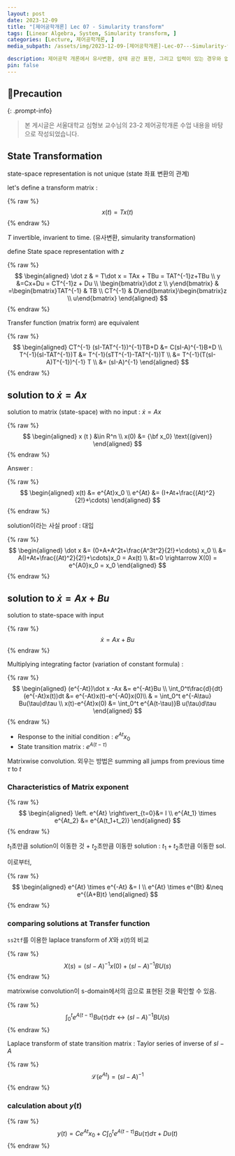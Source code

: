 ```yaml
---
layout: post
date: 2023-12-09
title: "[제어공학개론] Lec 07 - Simularity transform"
tags: [Linear Algebra, System, Simularity transform, ]
categories: [Lecture, 제어공학개론, ]
media_subpath: /assets/img/2023-12-09-[제어공학개론]-Lec-07---Simularity-transform.md

description: 제어공학 개론에서 유사변환, 상태 공간 표현, 그리고 입력이 있는 경우와 없는 경우의 해법을 다룹니다. 유사변환을 통해 상태 공간 표현의 변환을 정의하고, 상태 방정식의 해를 구하는 방법을 설명하며, 행렬 지수의 특성과 전이 함수 간의 관계를 비교합니다. 최종적으로 출력 y(t)에 대한 계산식을 제시합니다.
pin: false
---
```



## 📢Precaution


{: .prompt-info}


> 본 게시글은 서울대학교 심형보 교수님의 23-2 제어공학개론 수업 내용을 바탕으로 작성되었습니다.


## State Transformation


state-space representation is not unique (state 좌표 변환의 관계)


let's define a transform matrix : 


{% raw %}
$$
x(t) = Tx(t)
$$
{% endraw %}


$T$ invertible, invarient to time. (유사변환, simularity transformation)


define State space representation with $z$


{% raw %}
$$
\begin{aligned}
\dot z & = T\dot x = TAx + TBu = TAT^{-1}z+TBu \\ 
y &=Cx+Du = CT^{-1}z + Du \\ 
\begin{bmatrix}\dot z \\ y\end{bmatrix} & =\begin{bmatrix}TAT^{-1} & TB  \\ CT^{-1} & D\end{bmatrix}\begin{bmatrix}z \\ u\end{bmatrix}
\end{aligned}
$$
{% endraw %}


Transfer function (matrix form) are equivalent


{% raw %}
$$
\begin{aligned}
CT^{-1} (sI-TAT^{-1})^{-1}TB+D &= C(sI-A)^{-1}B+D \\
T^{-1}(sI-TAT^{-1})T &= T^{-1}(sTT^{-1}-TAT^{-1})T \\
&= T^{-1}(T(sI-A)T^{-1})^{-1} T \\ &= (sI-A)^{-1}
\end{aligned}
$$
{% endraw %}


## solution to $\dot x = Ax$


solution to matrix (state-space) with no input : $\dot x = Ax$


{% raw %}
$$
\begin{aligned}
x (t ) &\in R^n \\
x(0) &= {\bf x_0} \text{(given)}
\end{aligned}
$$
{% endraw %}


Answer : 


{% raw %}
$$
\begin{aligned}
x(t) &= e^{At}x_0 \\
e^{At} &= (I+At+\frac{(At)^2}{2!}+\cdots)
\end{aligned}
$$
{% endraw %}


solution이라는 사실 proof : 대입


{% raw %}
$$
\begin{aligned}
\dot x &= (0+A+A^2t+\frac{A^3t^2}{2!}+\cdots) x_0 \\
&= A(I+At+\frac{(At)^2}{2!}+\cdots)x_0 = Ax(t) \\
&t=0 \rightarrow X(0) = e^{A0}x_0 = x_0
\end{aligned}
$$
{% endraw %}


## solution to $\dot x = Ax+Bu$


solution to state-space with input


{% raw %}
$$
\dot x = Ax+Bu
$$
{% endraw %}


Multiplying integrating factor (variation of constant formula) :


{% raw %}
$$
\begin{aligned}
(e^{-At})\dot x -Ax &= e^{-At}Bu \\ 
\int_0^t\frac{d}{dt}(e^{-At}x(t))dt &= e^{-At}x(t)-e^{-A0}x(0)\\ & = \int_0^t e^{-A\tau} Bu(\tau)d\tau \\ x(t)-e^{At}x(0) &= \int_0^t e^{A(t-\tau)}B u(\tau)d\tau
\end{aligned}
$$
{% endraw %}

- Response to the initial condition : $e^{At}x_0$
- State transition matrix : $e^{A(t-\tau)}$

Matrixwise convolution. 외우는 방법은 summing all jumps from previous time $\tau \text{ to } t$


### Characteristics of Matrix exponent


{% raw %}
$$
\begin{aligned}
\left. e^{At} \right\vert_{t=0}&= I \\
e^{At_1} \times e^{At_2} &= e^{A(t_1+t_2)}
\end{aligned}
$$
{% endraw %}


$t_1$초만큼 solution이 이동한 것 + $t_2$초만큼 이동한 solution : $t_1+t_2$초만큼 이동한 sol.


이로부터,


{% raw %}
$$
\begin{aligned}
e^{At} \times e^{-At} &= I \\
e^{At} \times e^{Bt} &\neq e^{(A+B)t}
\end{aligned}
$$
{% endraw %}


### comparing solutions at Transfer function


`ss2tf`를 이용한 laplace transform of $X$와 $x(t)$의 비교


{% raw %}
$$
X(s) = (sI-A)^{-1} x(0) + (sI-A)^{-1} BU(s)
$$
{% endraw %}


matrixwise convolution이 s-domain에서의 곱으로 표현된 것을 확인할 수 있음.


{% raw %}
$$
\int_0^t e^{A(t-\tau)} B u(\tau) d\tau \leftrightarrow (sI-A)^{-1} BU(s)
$$
{% endraw %}


Laplace transform of state transition matrix : Taylor series of inverse of $sI-A$


{% raw %}
$$
\mathcal{L}(e^{At}) = (sI-A)^{-1}
$$
{% endraw %}


### calculation about $y(t)$


{% raw %}
$$
y(t) = Ce^{At}x_0 + C\int_0^t e^{A(t-\tau)}Bu(\tau) d\tau + Du(t)
$$
{% endraw %}



<script>
  window.MathJax = {
    tex: {
      macros: {
        R: "\\mathbb{R}",
        N: "\\mathbb{N}",
        Z: "\\mathbb{Z}",
        Q: "\\mathbb{Q}",
        C: "\\mathbb{C}",
        proj: "\\operatorname{proj}",
        rank: "\\operatorname{rank}",
        im: "\\operatorname{im}",
        dom: "\\operatorname{dom}",
        codom: "\\operatorname{codom}",
        argmax: "\\operatorname*{arg\,max}",
        argmin: "\\operatorname*{arg\,min}"
      },
      tags: "ams",
      strict: false, 
      inlineMath: [["$", "$"], ["\\(", "\\)"]],
      displayMath: [["$$", "$$"], ["\\[", "\\]"]]
    },
    options: {
      skipHtmlTags: ["script", "noscript", "style", "textarea", "pre"]
    }
  };
</script>
<script async src="https://cdn.jsdelivr.net/npm/mathjax@3/es5/tex-mml-chtml.js"></script>
